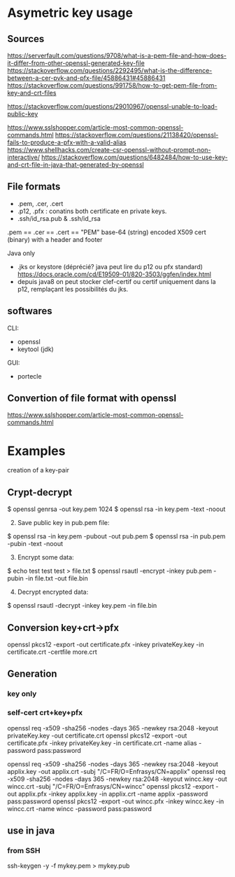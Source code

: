 
Asymetric key usage
=================
Sources
-------
https://serverfault.com/questions/9708/what-is-a-pem-file-and-how-does-it-differ-from-other-openssl-generated-key-file
https://stackoverflow.com/questions/2292495/what-is-the-difference-between-a-cer-pvk-and-pfx-file/45886431#45886431
https://stackoverflow.com/questions/991758/how-to-get-pem-file-from-key-and-crt-files

https://stackoverflow.com/questions/29010967/openssl-unable-to-load-public-key

https://www.sslshopper.com/article-most-common-openssl-commands.html
https://stackoverflow.com/questions/21138420/openssl-fails-to-produce-a-pfx-with-a-valid-alias
https://www.shellhacks.com/create-csr-openssl-without-prompt-non-interactive/
https://stackoverflow.com/questions/6482484/how-to-use-key-and-crt-file-in-java-that-generated-by-openssl








File formats
------------
- .pem, .cer, .cert
- .p12, .pfx : conatins both certificate en private keys.
- .ssh/id_rsa.pub & .ssh/id_rsa 

.pem == .cer == .cert == "PEM"
    base-64 (string) encoded X509 cert (binary) with a header and footer 

Java only
- .jks or keystore (déprécié? java peut lire du p12 ou pfx standard)
https://docs.oracle.com/cd/E19509-01/820-3503/ggfen/index.html
- depuis java8 on peut stocker clef-certif ou certif uniquement dans la p12, remplaçant les possibilités du jks. 


softwares
---------
CLI:
- openssl
- keytool (jdk)

GUI:
- portecle




Convertion of file format with openssl
----------------------------------------
https://www.sslshopper.com/article-most-common-openssl-commands.html



Examples
========

creation of a key-pair


Crypt-decrypt
------------
$ openssl genrsa -out key.pem 1024 
$ openssl rsa -in key.pem -text -noout 

2) Save public key in pub.pem file:

$ openssl rsa -in key.pem -pubout -out pub.pem 
$ openssl rsa -in pub.pem -pubin -text -noout 

3) Encrypt some data:

$ echo test test test > file.txt 
$ openssl rsautl -encrypt -inkey pub.pem -pubin -in file.txt -out file.bin 

4) Decrypt encrypted data:

$ openssl rsautl -decrypt -inkey key.pem -in file.bin 

Conversion key+crt->pfx
-----------------------
openssl pkcs12 -export -out certificate.pfx -inkey privateKey.key -in certificate.crt -certfile more.crt


Generation
-----------
### key only

### self-cert crt+key+pfx
openssl req -x509 -sha256 -nodes -days 365 -newkey rsa:2048 -keyout privateKey.key -out certificate.crt
openssl pkcs12 -export -out certificate.pfx -inkey privateKey.key -in certificate.crt -name alias -password pass:password



openssl req -x509 -sha256 -nodes -days 365 -newkey rsa:2048 -keyout applix.key -out applix.crt -subj "/C=FR/O=Enfrasys/CN=applix"
openssl req -x509 -sha256 -nodes -days 365 -newkey rsa:2048 -keyout wincc.key -out wincc.crt -subj "/C=FR/O=Enfrasys/CN=wincc"
openssl pkcs12 -export -out applix.pfx -inkey applix.key -in applix.crt -name applix -password pass:password
openssl pkcs12 -export -out wincc.pfx -inkey wincc.key -in wincc.crt -name wincc -password pass:password

## use in java




### from SSH
 ssh-keygen -y -f mykey.pem > mykey.pub
 